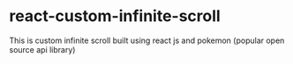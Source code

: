 # react-custom-infinite-scroll
This is custom infinite scroll built using react js and pokemon (popular open source api library)
